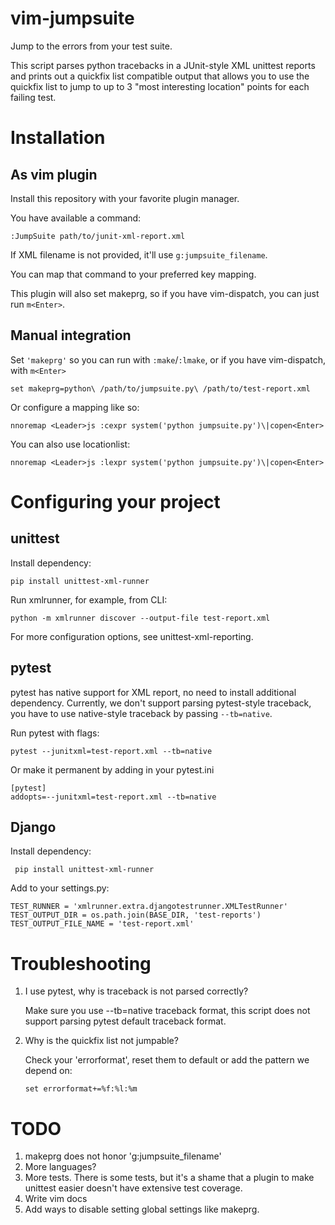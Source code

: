 # vim-jumpsuite

Jump to the errors from your test suite.

This script parses python tracebacks in a JUnit-style XML unittest reports and
prints out a quickfix list compatible output that allows you to use the
quickfix list to jump to up to 3 "most interesting location" points for each
failing test.


# Installation

## As vim plugin

Install this repository with your favorite plugin manager.

You have available a command:

    :JumpSuite path/to/junit-xml-report.xml

If XML filename is not provided, it'll use `g:jumpsuite_filename`.

You can map that command to your preferred key mapping.

This plugin will also set makeprg, so if you have vim-dispatch, you can just
run `m<Enter>`.


## Manual integration

Set `'makeprg'` so you can run with `:make`/`:lmake`, or if you have
vim-dispatch, with `m<Enter>`

    set makeprg=python\ /path/to/jumpsuite.py\ /path/to/test-report.xml

Or configure a mapping like so: 

    nnoremap <Leader>js :cexpr system('python jumpsuite.py')\|copen<Enter>

You can also use locationlist:

    nnoremap <Leader>js :lexpr system('python jumpsuite.py')\|copen<Enter>


# Configuring your project


## unittest

Install dependency:

    pip install unittest-xml-runner

Run xmlrunner, for example, from CLI:

    python -m xmlrunner discover --output-file test-report.xml
    
For more configuration options, see unittest-xml-reporting.


## pytest

pytest has native support for XML report, no need to install additional dependency.
Currently, we don't support parsing pytest-style traceback, you have to use
native-style traceback by passing `--tb=native`.

Run pytest with flags:

    pytest --junitxml=test-report.xml --tb=native

Or make it permanent by adding in your pytest.ini

    [pytest]
    addopts=--junitxml=test-report.xml --tb=native


## Django 

Install dependency:

     pip install unittest-xml-runner

Add to your settings.py:

    TEST_RUNNER = 'xmlrunner.extra.djangotestrunner.XMLTestRunner'
    TEST_OUTPUT_DIR = os.path.join(BASE_DIR, 'test-reports')
    TEST_OUTPUT_FILE_NAME = 'test-report.xml'


# Troubleshooting

 1. I use pytest, why is traceback is not parsed correctly?

    Make sure you use --tb=native traceback format, this script does not support
    parsing pytest default traceback format.

 2. Why is the quickfix list not jumpable?

    Check your 'errorformat', reset them to default or add the pattern we depend
    on: 

        set errorformat+=%f:%l:%m


# TODO

1. makeprg does not honor 'g:jumpsuite_filename'
2. More languages?
3. More tests. There is some tests, but it's a shame that a plugin to make
   unittest easier doesn't have extensive test coverage.
4. Write vim docs
5. Add ways to disable setting global settings like makeprg.
